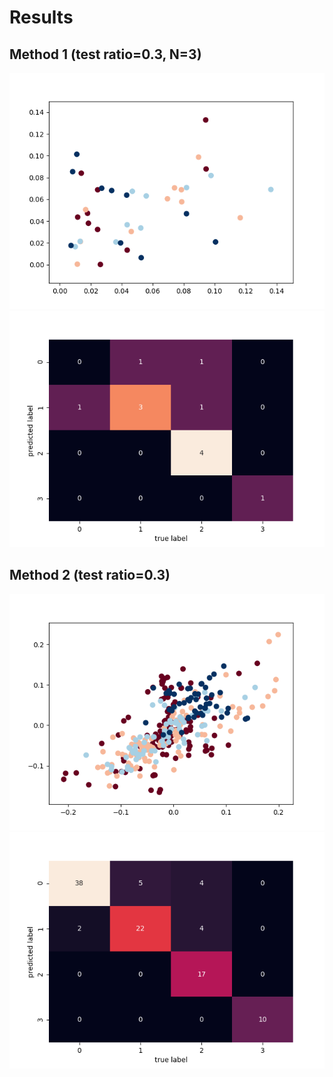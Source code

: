 # Results
## Method 1 (test ratio=0.3, N=3)
![Scattered data](/test_ratio=0.3_N=3_scatter.png/)
![Confusion matrix](/test_ratio=0.3_N=3_confusion_matrix.png/)

## Method 2 (test ratio=0.3)
![Scattered data](/test_ratio=0.3_method2_scatter.png/)
![Confusion matrix](/test_ratio=0.3_method2_confusion_matrix.png/)

